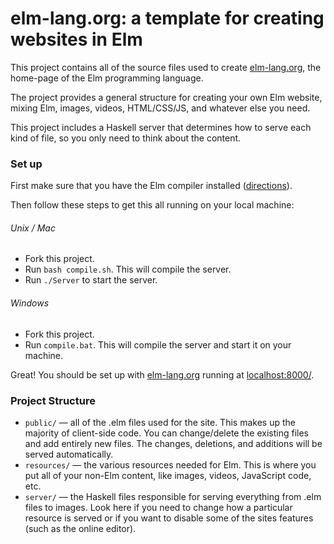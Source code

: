 # elm-lang.org: a template for creating websites in Elm

This project contains all of the source files used to create [elm-lang.org](http://elm-lang.org/),
the home-page of the Elm programming language.

The project provides a general structure for creating your own Elm website, mixing Elm, images,
videos, HTML/CSS/JS, and whatever else you need.

This project includes a Haskell server that determines how to serve each kind of file, so you
only need to think about the content.

### Set up

First make sure that you have the Elm compiler installed ([directions](https://github.com/evancz/Elm#elm)).

Then follow these steps to get this all running on your local machine:

###### Unix / Mac

- Fork this project.
- Run `bash compile.sh`. This will compile the server.
- Run `./Server` to start the server.

###### Windows

- Fork this project.
- Run `compile.bat`. This will compile the server and start it on your machine.

Great! You should be set up with [elm-lang.org](http://elm-lang.org/) running at [localhost:8000/](http://localhost:8000/).


### Project Structure

- `public/` &mdash; all of the .elm files used for the site. This makes up the majority of client-side code.
  You can change/delete the existing files and add entirely new files. The changes, deletions, and additions will
  be served automatically.
- `resources/` &mdash; the various resources needed for Elm. This is where you put all of your non-Elm content,
  like images, videos, JavaScript code, etc.
- `server/` &mdash; the Haskell files responsible for serving everything from .elm files to images. Look here
  if you need to change how a particular resource is served or if you want to disable some of the sites
  features (such as the online editor).

